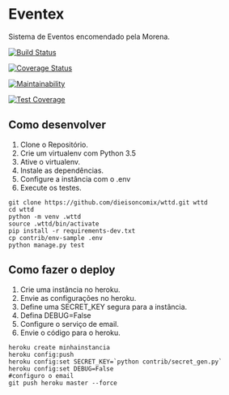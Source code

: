# Eventex

Sistema de Eventos encomendado pela Morena.

[![Build Status](https://travis-ci.org/dieisoncomix/wttd.svg?branch=master)](https://travis-ci.org/dieisoncomix/wttd)

[![Coverage Status](https://coveralls.io/repos/github/dieisoncomix/wttd/badge.svg?branch=master)](https://coveralls.io/github/dieisoncomix/wttd?branch=master)

[![Maintainability](https://api.codeclimate.com/v1/badges/31a43bed14565486e996/maintainability)](https://codeclimate.com/github/dieisoncomix/wttd/maintainability)

[![Test Coverage](https://api.codeclimate.com/v1/badges/31a43bed14565486e996/test_coverage)](https://codeclimate.com/github/dieisoncomix/wttd/test_coverage)

## Como desenvolver

1. Clone o Repositório.
2. Crie um virtualenv com Python 3.5
3. Ative o virtualenv.
4. Instale as dependências.
5. Configure a instância com o .env
6. Execute os testes.

```console
git clone https://github.com/dieisoncomix/wttd.git wttd
cd wttd
python -m venv .wttd
source .wttd/bin/activate
pip install -r requirements-dev.txt
cp contrib/env-sample .env
python manage.py test
```

## Como fazer o deploy

1. Crie uma instância no heroku.
2. Envie as configurações no heroku.
3. Define uma SECRET_KEY segura para a instância.
4. Defina DEBUG=False
5. Configure o serviço de email.
6. Envie o código para o heroku.

```console
heroku create minhainstancia
heroku config:push
heroku config:set SECRET_KEY=`python contrib/secret_gen.py`
heroku config:set DEBUG=False
#configuro o email
git push heroku master --force
```